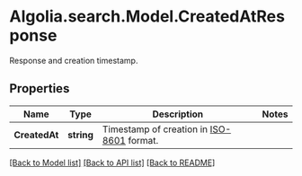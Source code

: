 # Algolia.search.Model.CreatedAtResponse
Response and creation timestamp.

## Properties

Name | Type | Description | Notes
------------ | ------------- | ------------- | -------------
**CreatedAt** | **string** | Timestamp of creation in [ISO-8601](https://wikipedia.org/wiki/ISO_8601) format. | 

[[Back to Model list]](../README.md#documentation-for-models) [[Back to API list]](../README.md#documentation-for-api-endpoints) [[Back to README]](../README.md)

